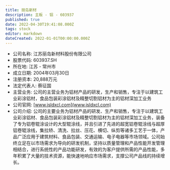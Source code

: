 ```yaml
---
title: 丽岛新材
description: 主板 - 铝 - 603937
published: true
date: 2022-04-30T19:41:08.000Z
tags: stock
editor: markdown
dateCreated: 2022-01-01T00:00:00.000Z
---
```


- 公司名称: 江苏丽岛新材料股份有限公司
- 股票代码: 603937.SH
- 所在地: 江苏 - 常州市
- 成立日期: 2004年03月30日
- 注册资本: 20,888万元
- 法定代表人: 蔡征国
- 主营业务: 公司的主营业务为铝材产品的研发，生产和销售，专注于以建筑工业彩涂铝材，食品包装彩涂铝材及精整切割铝材为主的铝材深加工业务
- 公司官网: [www.jsldxcl.com](www.jsldxcl.com)
- 公司介绍: 公司的主要业务为铝材产品的研发、生产和销售，专注于以建筑工业彩涂铝材、食品包装彩涂铝材及精整切割铝材为主的铝材深加工业务，装备了专为铝卷辊涂设计的大型辊涂线，并且引进了先进的超宽铝卷辊涂线与超厚铝卷辊涂线，集拉矫、清洗、拉丝、压花、横切、纵剪等诸多工艺于一体，产品广泛应用于建筑材料、食品包装、交通运输、电子电器等市场领域。公司始终立足在以市场需求为导向的研发机制，坚持以质量管理和产品性能开发管理相结合，进行系统性的产品功能研发，有效的为客户提供所需的产品性能，多年积累了大量的技术资源，能快速地响应市场需求，支撑公司产品线的持续增长。


